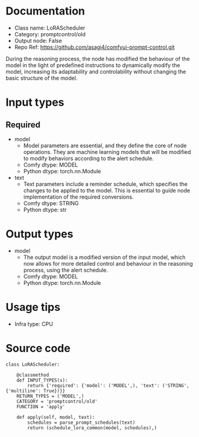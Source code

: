 # Documentation
- Class name: LoRAScheduler
- Category: promptcontrol/old
- Output node: False
- Repo Ref: https://github.com/asagi4/comfyui-prompt-control.git

During the reasoning process, the node has modified the behaviour of the model in the light of predefined instructions to dynamically modify the model, increasing its adaptability and controlability without changing the basic structure of the model.

# Input types
## Required
- model
    - Model parameters are essential, and they define the core of node operations. They are machine learning models that will be modified to modify behaviors according to the alert schedule.
    - Comfy dtype: MODEL
    - Python dtype: torch.nn.Module
- text
    - Text parameters include a reminder schedule, which specifies the changes to be applied to the model. This is essential to guide node implementation of the required conversions.
    - Comfy dtype: STRING
    - Python dtype: str

# Output types
- model
    - The output model is a modified version of the input model, which now allows for more detailed control and behaviour in the reasoning process, using the alert schedule.
    - Comfy dtype: MODEL
    - Python dtype: torch.nn.Module

# Usage tips
- Infra type: CPU

# Source code
```
class LoRAScheduler:

    @classmethod
    def INPUT_TYPES(s):
        return {'required': {'model': ('MODEL',), 'text': ('STRING', {'multiline': True})}}
    RETURN_TYPES = ('MODEL',)
    CATEGORY = 'promptcontrol/old'
    FUNCTION = 'apply'

    def apply(self, model, text):
        schedules = parse_prompt_schedules(text)
        return (schedule_lora_common(model, schedules),)
```